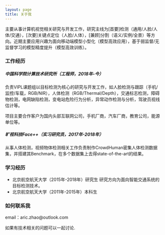 ```yaml
---
layout: page
title: 关于我 
---
```


主要从事计算机视觉相关研究与开发工作，研究主线为[首要]检测（通用/人脸/人体/交通），[次要]关键点定位（人脸/人体），[兼顾]分割（语义/实例/全景）等方向。近期主要应用兴趣为面向移动端模型小型化（模型高效应用），基于弱监督/无监督学习的模型精度提升（模型高效训练）。

<h3> 工作经历 </h3> 

##### 中国科学院计算技术研究所（工程师，2018年-今）

​		负责VIPL课题组以目标检测为核心的研究与开发工作，如人脸检测与跟踪（手机/监控/车载，RGB/NIR），人体检测（RGB/Thermal/Depth），交通标志检测，障碍物检测，电网缺陷检测，变电站危险行为分析，异常动作检测与分析，驾驶员视线估计等。

​		项目主要合作客户为国内头部互联网公司，手机厂商，汽车厂商，教育公司，能源单位等。

##### 旷视科技Face++（实习研究员，2017年-2018年）

​		从事人体检测，视频物体检测相关工作负责制作CrowdHuman密集人体检测数据集，并搭建其Benchmark，在多个数据集上去得state-of-the-art的结果。

<h3> 学习经历 </h3> 

- 北京航空航天大学（2015年-2018年）研究生
	研究方向为面向智能交通系统的目标检测技术。
- 北京航空航天大学（2011年-2015年）本科生
	




<h3> 如何联系我 </h3>  

<p> 
email：aric.zhao@outlook.com
<p> 
如果有技术相关的问题可以一起讨论.
<p> 


